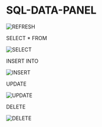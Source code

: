 # SQL-DATA-PANEL
![REFRESH](https://github.com/user-attachments/assets/7eb1adc6-d89a-4d7e-9f14-668b90d20ea8)

SELECT * FROM

![SELECT](https://github.com/user-attachments/assets/65ad00d0-4b5b-48c0-9722-3020ba44f477)

INSERT INTO

![INSERT](https://github.com/user-attachments/assets/57885018-3af4-4004-ac8e-5fb8217110f2)

UPDATE

![UPDATE](https://github.com/user-attachments/assets/f8f6b872-6001-4241-bcdc-e34bc7531ca5)

DELETE

![DELETE](https://github.com/user-attachments/assets/58faf596-d290-47e5-a08c-3f57174f0c59)
